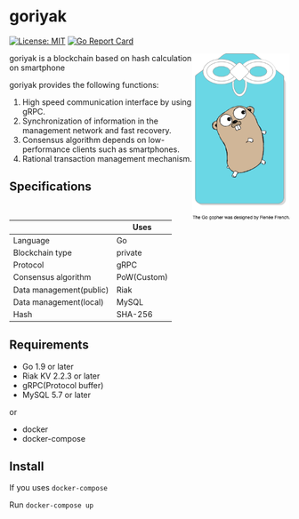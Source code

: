 # goriyak

[![License: MIT](https://img.shields.io/badge/License-MIT-yellow.svg)](https://opensource.org/licenses/MIT) [![Go Report Card](https://goreportcard.com/badge/github.com/gericass/goriyak)](https://goreportcard.com/report/github.com/gericass/goriyak)

<img height="300px" src="https://github.com/gericass/goriyak/blob/img/img/goriyak.png"
 alt="goritak logo" title="goriyak" align="right" />

goriyak is a blockchain based on hash calculation on smartphone

goriyak provides the following functions:

1. High speed communication interface by using gRPC.
2. Synchronization of information in the management network and fast recovery.
3. Consensus algorithm depends on low-performance clients such as smartphones.
4. Rational transaction management mechanism.

## Specifications
 
|                         |     Uses    | 
|-------------------------|-------------| 
| Language                | Go          | 
| Blockchain type         | private     | 
| Protocol                | gRPC        | 
| Consensus algorithm     | PoW(Custom) | 
| Data management(public) | Riak        | 
| Data management(local)  | MySQL       | 
| Hash                    | SHA-256     | 

## Requirements

- Go 1.9 or later
- Riak KV 2.2.3 or later
- gRPC(Protocol buffer)
- MySQL 5.7 or later

or 

- docker
- docker-compose

## Install

If you uses `docker-compose`

Run `docker-compose up`


